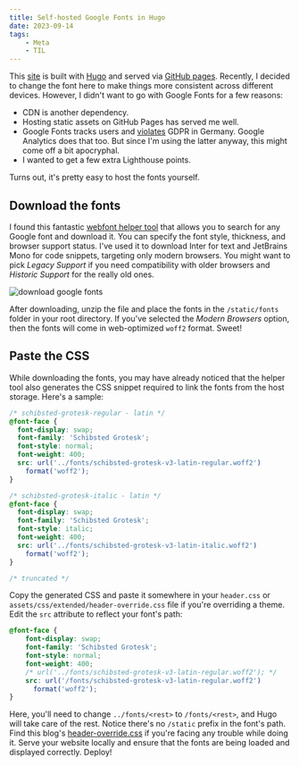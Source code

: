 ```yaml
---
title: Self-hosted Google Fonts in Hugo
date: 2023-09-14
tags:
    - Meta
    - TIL
---
```


This [site] is built with [Hugo] and served via [GitHub pages]. Recently, I decided to
change the font here to make things more consistent across different devices. However, I
didn't want to go with Google Fonts for a few reasons:

* CDN is another dependency.
* Hosting static assets on GitHub Pages has served me well.
* Google Fonts tracks users and [violates] GDPR in Germany. Google Analytics does that too.
But since I'm using the latter anyway, this might come off a bit apocryphal.
* I wanted to get a few extra Lighthouse points.

Turns out, it's pretty easy to host the fonts yourself.

## Download the fonts

I found this fantastic [webfont helper tool] that allows you to search for any Google font
and download it. You can specify the font style, thickness, and browser support status. I've
used it to download Inter for text and JetBrains Mono for code snippets, targeting only
modern browsers. You might want to pick *Legacy Support* if you need compatibility with
older browsers and *Historic Support* for the really old ones.

![download google fonts][image_1]

After downloading, unzip the file and place the fonts in the `/static/fonts` folder in your
root directory. If you've selected the *Modern Browsers* option, then the fonts will come in
web-optimized `woff2` format. Sweet!

## Paste the CSS

While downloading the fonts, you may have already noticed that the helper tool also
generates the CSS snippet required to link the fonts from the host storage. Here's a sample:

```css
/* schibsted-grotesk-regular - latin */
@font-face {
  font-display: swap;
  font-family: 'Schibsted Grotesk';
  font-style: normal;
  font-weight: 400;
  src: url('../fonts/schibsted-grotesk-v3-latin-regular.woff2')
    format('woff2');
}

/* schibsted-grotesk-italic - latin */
@font-face {
  font-display: swap;
  font-family: 'Schibsted Grotesk';
  font-style: italic;
  font-weight: 400;
  src: url('../fonts/schibsted-grotesk-v3-latin-italic.woff2')
    format('woff2');
}

/* truncated */
```

Copy the generated CSS and paste it somewhere in your `header.css` or
`assets/css/extended/header-override.css` file if you're overriding a theme. Edit the `src`
attribute to reflect your font's path:

```css
@font-face {
    font-display: swap;
    font-family: 'Schibsted Grotesk';
    font-style: normal;
    font-weight: 400;
    /* url('../fonts/schibsted-grotesk-v3-latin-regular.woff2'); */
    src: url('/fonts/schibsted-grotesk-v3-latin-regular.woff2')
      format('woff2');
}
```

Here, you'll need to change `../fonts/<rest>` to `/fonts/<rest>`, and Hugo will take care of
the rest. Notice there's no `/static` prefix in the font's path. Find this blog's
[header-override.css] if you're facing any trouble while doing it. Serve your website
locally and ensure that the fonts are being loaded and displayed correctly. Deploy!

[violates]: https://rewis.io/urteile/urteil/lhm-20-01-2022-3-o-1749320/
[hugo]: https://gohugo.io/
[github pages]: https://pages.github.com/
[webfont helper tool]: https://gwfh.mranftl.com/fonts
[image_1]: https://user-images.githubusercontent.com/30027932/267879992-c61a4008-d05f-45f4-9cee-ca7435bd2459.png
[header-override.css]: https://github.com/rednafi/rednafi.com/blob/main/assets/css/extended/header-override.css
[site]: https://github.com/rednafi/rednafi.com/
